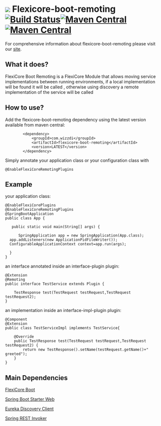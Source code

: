  



# ![](https://support.wizzdi.com/wp-content/uploads/2020/05/flexicore-boot-remoting-icon-extra-small.png) Flexicore-boot-remoting [![Build Status](https://jenkins.wizzdi.com/buildStatus/icon?job=Flexicore-boot-remoting)](https://jenkins.wizzdi.com/job/Flexicore-boot-remoting/)[![Maven Central](https://img.shields.io/maven-central/v/com.wizzdi/flexicore-boot-remoting-api.svg?label=Maven%20Central)](https://search.maven.org/search?q=g:%22com.wizzdi%22%20AND%20a:%22flexicore-boot-remoting%22)[![Maven Central](https://img.shields.io/docker/cloud/automated/wizzdi/flexicore-boot-remoting)](https://hub.docker.com/r/wizzdi/flexicore-boot-remoting)


For comprehensive information about flexicore-boot-remoting please visit our [site](http://wizzdi.com/).

## What it does?

FlexiCore Boot Remoting is a FlexiCore Module that allows moving service implementations between running environments, if a local implementation will be found it will be called ,
otherwise using discovery a remote implementation of the service will be called

## How to use?
Add the flexicore-boot-remoting dependency using the latest version available from maven central:

            <dependency>
                <groupId>com.wizzdi</groupId>
                <artifactId>flexicore-boot-remoting</artifactId>
                <version>LATEST</version>
            </dependency>
Simply annotate your application class or your configuration class with

    @EnableFlexiCoreRemotingPlugins

## Example
your application class:

    @EnableFlexiCorePlugins  
    @EnableFlexiCoreRemotingPlugins
    @SpringBootApplication  
    public class App {  
      
       public static void main(String[] args) {  
      
          SpringApplication app = new SpringApplication(App.class);  
      app.addListeners(new ApplicationPidFileWriter());  
      ConfigurableApplicationContext context=app.run(args);  
      
      }
    }
an interface annotated inside an interface-plugin plugin:

    @Extension
    @Remoting
    public interface TestService extends Plugin {

	    TestResponse test(TestRequest testRequest,TestRequest testRequest2);
    }

an implementation inside an interface-impl-plugin plugin:

    @Component
    @Extension
    public class TestServiceImpl implements TestService{

	    @Override
	    public TestResponse test(TestRequest testRequest,TestRequest testRequest2) {
		    return new TestResponse().setName(testRequest.getName()+" greeted");
	    }
    }


## Main Dependencies

[FlexiCore Boot](https://github.com/wizzdi/flexicore-boot)

[Spring Boot Starter Web](https://search.maven.org/artifact/org.springframework.boot/spring-boot-starter-web)

[Eureka Discovery Client](https://search.maven.org/artifact/org.springframework.boot/spring-cloud-starter-netflix-eureka-client)


[Spring REST Invoker](https://search.maven.org/artifact/com.github.ggeorgovassilis/spring-rest-invoker)